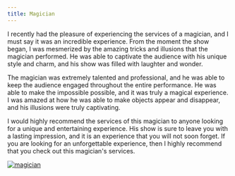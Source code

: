 ```yaml
---
title: Magician
---
```


I recently had the pleasure of experiencing the services of a magician, and I must say it was an incredible experience. From the moment the show began, I was mesmerized by the amazing tricks and illusions that the magician performed. He was able to captivate the audience with his unique style and charm, and his show was filled with laughter and wonder.

The magician was extremely talented and professional, and he was able to keep the audience engaged throughout the entire performance. He was able to make the impossible possible, and it was truly a magical experience. I was amazed at how he was able to make objects appear and disappear, and his illusions were truly captivating.

I would highly recommend the services of this magician to anyone looking for a unique and entertaining experience. His show is sure to leave you with a lasting impression, and it is an experience that you will not soon forget. If you are looking for an unforgettable experience, then I highly recommend that you check out this magician's services.

[![magician](<https://dabuttonfactory.com/button.png?t=CHECK+SERVICE&f=Noto+Sans-Bold&ts=26&tc=fff&hp=45&vp=20&c=11&bgt=unicolored&bgc=4bd42f>)](<https://londonexpertfinder.com/link>)